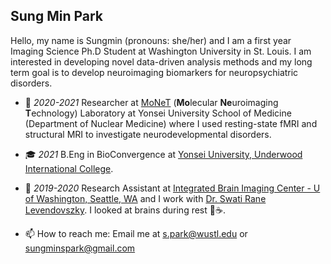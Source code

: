 ## Sung Min Park
Hello, my name is Sungmin (pronouns: she/her) and I am a first year Imaging Science Ph.D Student at Washington University in St. Louis. I am interested in developing novel data-driven analysis methods and my long term goal is to develop neuroimaging biomarkers for neuropsychiatric disorders. 

- 🧠 *2020-2021* Researcher at [MoNeT](http://neuroimage.yonsei.ac.kr) (**Mo**lecular **Ne**uroimaging **T**echnology) Laboratory at Yonsei University School of Medicine (Department of Nuclear Medicine) where I used resting-state fMRI and structural MRI to investigate neurodevelopmental disorders. 

- 🎓 *2021* B.Eng in BioConvergence at [Yonsei University, Underwood International College](uic.yonsei.ac.kr). 

- 🔭 *2019-2020* Research Assistant at [Integrated Brain Imaging Center - U of Washington, Seattle, WA](http://ibic.washington.edu) and I work with [Dr. Swati Rane Levendovszky](https://sites.google.com/site/uwswatirane). I looked at brains during rest 🧠☕️.


- 📫 How to reach me: Email me at [s.park@wustl.edu](s.park@wustl.edu) or [sungminspark@gmail.com](sungminspark@gmail.com) 
